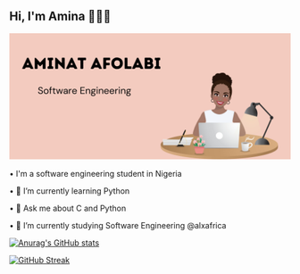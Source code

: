 ## Hi, I'm Amina 👋👩‍💻

<img src="https://github.com/Armina101/Armina101/blob/d469a65e823609ad78a0f74eee53b03b8f0f570f/20230521_111407_0000.jpg" alt="banner that says Aminat Afolabi - software engineering, alongside a cartoon illustration">

• I'm a software engineering student in Nigeria 

• 🌱 I’m currently learning Python

• 💬 Ask me about C and Python

•  🔭 I’m currently studying Software Engineering @alxafrica

[![Anurag's GitHub stats](https://github-readme-stats.vercel.app/api?username=Armina101)](https://github.com/Armina101/github-readme-stats)

[![GitHub Streak](https://streak-stats.demolab.com/?user=Armina101)](https://git.io/streak-stats)

<!--
**Armina101/Armina101** is a ✨ _special_ ✨ repository because its `README.md` (this file) appears on your GitHub profile.

Here are some ideas to get you started:

- 🔭 I’m currently working on ...
- 🌱 I’m currently learning Python...
- 👯 I’m looking to collaborate on ...
- 🤔 I’m looking for help with ...
- 💬 Ask me about C and Python...
- 📫 How to reach me: ...
- 😄 Pronouns: ...
- ⚡ Fun fact: ...
-->
